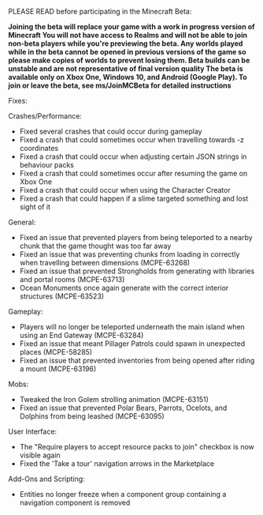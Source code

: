 PLEASE READ before participating in the Minecraft Beta:

   **Joining the beta will replace your game with a work in progress version of Minecraft
    You will not have access to Realms and will not be able to join non-beta players while you're previewing 
    the beta.
    Any worlds played while in the beta cannot be opened in previous versions of the game so please make 
    copies of worlds to prevent losing them.
    Beta builds can be unstable and are not representative of final version quality
    The beta is available only on Xbox One, Windows 10, and Android (Google Play). 
    To join or leave the beta, see ms/JoinMCBeta for detailed instructions**

   Fixes:

   Crashes/Performance:
      
   * Fixed several crashes that could occur during gameplay
   * Fixed a crash that could sometimes occur when travelling towards -z coordinates 
   * Fixed a crash that could occur when adjusting certain JSON strings in behaviour packs 
   * Fixed a crash that could sometimes occur after resuming the game on Xbox One
   * Fixed a crash that could occur when using the Character Creator
   * Fixed a crash that could happen if a slime targeted something and lost sight of it

   General:
   * Fixed an issue that prevented players from being teleported to a nearby chunk that the game thought was too far away
   * Fixed an issue that was preventing chunks from loading in correctly when travelling between dimensions (MCPE-63268)
   * Fixed an issue that prevented Strongholds from generating with libraries and portal rooms (MCPE-63713)
   * Ocean Monuments once again generate with the correct interior structures (MCPE-63523) 

   Gameplay:
   * Players will no longer be teleported underneath the main island when using an End Gateway (MCPE-63284)
   * Fixed an issue that meant Pillager Patrols could spawn in unexpected places (MCPE-58285)
   * Fixed an issue that prevented inventories from being opened after riding a mount (MCPE-63196) 

   Mobs:
   * Tweaked the Iron Golem strolling animation (MCPE-63151)
   * Fixed an issue that prevented Polar Bears, Parrots, Ocelots, and Dolphins from being leashed (MCPE-63095)  

   User Interface:
   * The "Require players to accept resource packs to join" checkbox is now visible again
   * Fixed the 'Take a tour' navigation arrows in the Marketplace  

   Add-Ons and Scripting:
   * Entities no longer freeze when a component group containing a navigation component is removed
